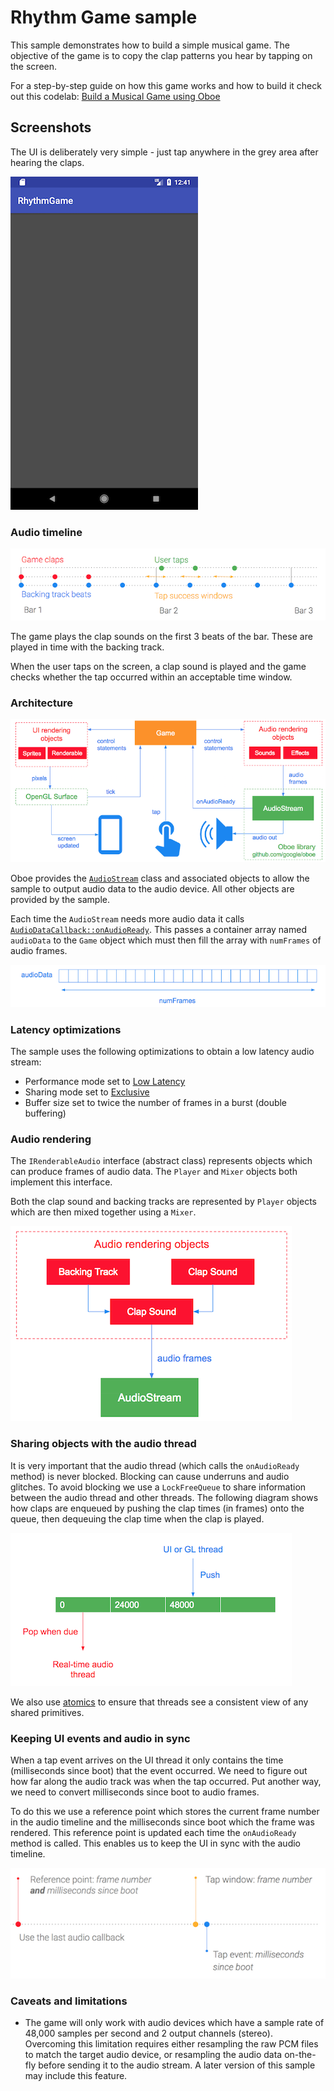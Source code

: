 Rhythm Game sample
==================

This sample demonstrates how to build a simple musical game. The objective of the game is to copy the clap patterns you hear by tapping on the screen.

For a step-by-step guide on how this game works and how to build it check out this codelab: [Build a Musical Game using Oboe](https://codelabs.developers.google.com/codelabs/musicalgame-using-oboe/index.html)

Screenshots
-----------
The UI is deliberately very simple - just tap anywhere in the grey area after hearing the claps.

![RhythmGame Screenshot](images/RhythmGame-screenshot.png)


### Audio timeline
![Game timeline](images/1-timeline.png "Game timeline")

The game plays the clap sounds on the first 3 beats of the bar. These are played in time with the backing track.

 When the user taps on the screen, a clap sound is played and the game checks whether the tap occurred within an acceptable time window.

### Architecture

![Game architecture](images/2-architecture.png "Game architecture")

Oboe provides the [`AudioStream`](https://github.com/google/oboe/blob/master/include/oboe/AudioStream.h) class and associated objects to allow the sample to output audio data to the audio device. All other objects are provided by the sample.

Each time the `AudioStream` needs more audio data it calls [`AudioDataCallback::onAudioReady`](https://github.com/google/oboe/blob/master/include/oboe/AudioStreamCallback.h). This passes a container array named `audioData` to the `Game` object which must then fill the array with `numFrames` of audio frames.


![onAudioReady signature](images/3-audioData.png "onAudioReady signature")

### Latency optimizations
The sample uses the following optimizations to obtain a low latency audio stream:

- Performance mode set to [Low Latency](https://github.com/google/oboe/blob/master/FullGuide.md#setting-performance-mode)
- Sharing mode set to [Exclusive](https://github.com/google/oboe/blob/master/FullGuide.md#sharing-mode)
- Buffer size set to twice the number of frames in a burst (double buffering)

### Audio rendering

The `IRenderableAudio` interface (abstract class) represents objects which can produce frames of audio data. The `Player` and `Mixer` objects both implement this interface.

Both the clap sound and backing tracks are represented by `Player` objects which are then mixed together using a `Mixer`.

![Audio rendering](images/4-audio-rendering.png "Audio rendering")

### Sharing objects with the audio thread

It is very important that the audio thread (which calls the `onAudioReady` method) is never blocked. Blocking can cause underruns and audio glitches. To avoid blocking we use a `LockFreeQueue` to share information between the audio thread and other threads. The following diagram shows how claps are enqueued by pushing the clap times (in frames) onto the queue, then dequeuing the clap time when the clap is played.

![Lock free queue](images/5-lockfreequeue.png "Lock free queue")

We also use [atomics](http://en.cppreference.com/w/cpp/atomic/atomic) to ensure that threads see a consistent view of any shared primitives.

### Keeping UI events and audio in sync

When a tap event arrives on the UI thread it only contains the time (milliseconds since boot) that the event occurred. We need to figure out how far along the audio track was when the tap occurred. Put another way, we need to convert milliseconds since boot to audio frames.

To do this we use a reference point which stores the current frame number in the audio timeline and the milliseconds since boot  which the frame was rendered. This reference point is updated each time the `onAudioReady` method is called. This enables us to keep the UI in sync with the audio timeline.

![Audio/UI synchronization](images/6-audio-ui-sync.png "Audio/UI synchronization")

### Caveats and limitations
- The game will only work with audio devices which have a sample rate of 48,000 samples per second and 2 output channels (stereo). Overcoming this limitation requires either resampling the raw PCM files to match the target audio device, or resampling the audio data on-the-fly before sending it to the audio stream. A later version of this sample may include this feature.




